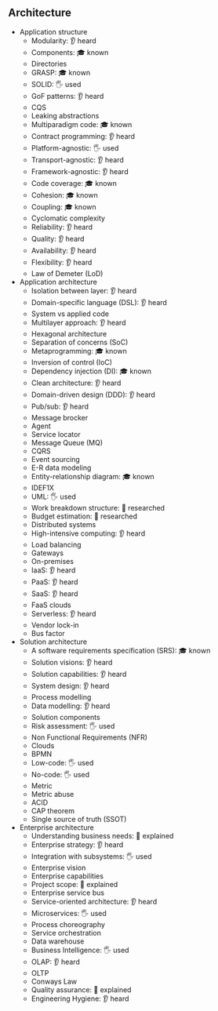 ## Architecture

- Application structure
  - Modularity: 👂 heard
  - Components: 🎓 known
  - Directories
  - GRASP: 🎓 known
  - SOLID: 🖐️ used
  - GoF patterns: 👂 heard
  - CQS
  - Leaking abstractions
  - Multiparadigm code: 🎓 known
  - Contract programming: 👂 heard
  - Platform-agnostic: 🖐️ used
  - Transport-agnostic: 👂 heard
  - Framework-agnostic: 👂 heard
  - Code coverage: 🎓 known
  - Cohesion: 🎓 known
  - Coupling: 🎓 known
  - Cyclomatic complexity
  - Reliability: 👂 heard
  - Quality: 👂 heard
  - Availability: 👂 heard
  - Flexibility: 👂 heard
  - Law of Demeter (LoD)
- Application architecture
  - Isolation between layer: 👂 heard
  - Domain-specific language (DSL): 👂 heard
  - System vs applied code
  - Multilayer approach: 👂 heard
  - Hexagonal architecture
  - Separation of concerns (SoC)
  - Metaprogramming: 🎓 known
  - Inversion of control (IoC)
  - Dependency injection (DI): 🎓 known
  - Clean architecture: 👂 heard
  - Domain-driven design (DDD): 👂 heard
  - Pub/sub: 👂 heard
  - Message brocker
  - Agent
  - Service locator
  - Message Queue (MQ)
  - CQRS
  - Event sourcing
  - E-R data modeling
  - Entity-relationship diagram: 🎓 known
  - IDEF1X
  - UML: 🖐️ used
  - Work breakdown structure: 🔬 researched
  - Budget estimation: 🔬 researched
  - Distributed systems
  - High-intensive computing: 👂 heard
  - Load balancing
  - Gateways
  - On-premises
  - IaaS: 👂 heard
  - PaaS: 👂 heard
  - SaaS: 👂 heard
  - FaaS clouds
  - Serverless: 👂 heard
  - Vendor lock-in
  - Bus factor
- Solution architecture
  - A software requirements specification (SRS): 🎓 known
  - Solution visions: 👂 heard
  - Solution capabilities: 👂 heard
  - System design: 👂 heard
  - Process modelling
  - Data modelling: 👂 heard
  - Solution components
  - Risk assessment: 🖐️ used
  - Non Functional Requirements (NFR)
  - Clouds
  - BPMN
  - Low-code: 🖐️ used
  - No-code: 🖐️ used
  - Metric
  - Metric abuse
  - ACID
  - CAP theorem
  - Single source of truth (SSOT)
- Enterprise architecture
  - Understanding business needs: 🙋 explained
  - Enterprise strategy: 👂 heard
  - Integration with subsystems: 🖐️ used
  - Enterprise vision
  - Enterprise capabilities
  - Project scope: 🙋 explained
  - Enterprise service bus
  - Service-oriented architecture: 👂 heard
  - Microservices: 🖐️ used
  - Process choreography
  - Service orchestration
  - Data warehouse
  - Business Intelligence: 🖐️ used
  - OLAP: 👂 heard
  - OLTP
  - Conways Law
  - Quality assurance: 🙋 explained
  - Engineering Hygiene: 👂 heard
